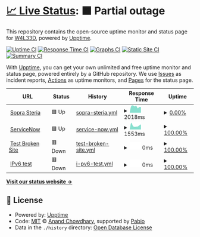 # [📈 Live Status](https://W4L33D.github.io/EndPointMonitoring): <!--live status--> **🟧 Partial outage**

This repository contains the open-source uptime monitor and status page for [W4L33D](https://W4L33D.github.io/EndPointMonitoring), powered by [Upptime](https://github.com/upptime/upptime).

[![Uptime CI](https://github.com/W4L33D/EndPointMonitoring/workflows/Uptime%20CI/badge.svg)](https://github.com/W4L33D/EndPointMonitoring/actions?query=workflow%3A%22Uptime+CI%22)
[![Response Time CI](https://github.com/W4L33D/EndPointMonitoring/workflows/Response%20Time%20CI/badge.svg)](https://github.com/W4L33D/EndPointMonitoring/actions?query=workflow%3A%22Response+Time+CI%22)
[![Graphs CI](https://github.com/W4L33D/EndPointMonitoring/workflows/Graphs%20CI/badge.svg)](https://github.com/W4L33D/EndPointMonitoring/actions?query=workflow%3A%22Graphs+CI%22)
[![Static Site CI](https://github.com/W4L33D/EndPointMonitoring/workflows/Static%20Site%20CI/badge.svg)](https://github.com/W4L33D/EndPointMonitoring/actions?query=workflow%3A%22Static+Site+CI%22)
[![Summary CI](https://github.com/W4L33D/EndPointMonitoring/workflows/Summary%20CI/badge.svg)](https://github.com/W4L33D/EndPointMonitoring/actions?query=workflow%3A%22Summary+CI%22)

With [Upptime](https://upptime.js.org), you can get your own unlimited and free uptime monitor and status page, powered entirely by a GitHub repository. We use [Issues](https://github.com/W4L33D/EndPointMonitoring/issues) as incident reports, [Actions](https://github.com/W4L33D/EndPointMonitoring/actions) as uptime monitors, and [Pages](https://W4L33D.github.io/EndPointMonitoring) for the status page.

<!--start: status pages-->
<!-- This summary is generated by Upptime (https://github.com/upptime/upptime) -->
<!-- Do not edit this manually, your changes will be overwritten -->
<!-- prettier-ignore -->
| URL | Status | History | Response Time | Uptime |
| --- | ------ | ------- | ------------- | ------ |
| <img alt="" src="https://icons.duckduckgo.com/ip3/www.soprasteria.no.ico" height="13"> [Sopra Steria](https://www.soprasteria.no/) | 🟩 Up | [sopra-steria.yml](https://github.com/W4L33D/EndPointMonitoring/commits/HEAD/history/sopra-steria.yml) | <details><summary><img alt="Response time graph" src="./graphs/sopra-steria/response-time-week.png" height="20"> 2018ms</summary><br><a href="https://W4L33D.github.io/EndPointMonitoring/history/sopra-steria"><img alt="Response time 1909" src="https://img.shields.io/endpoint?url=https%3A%2F%2Fraw.githubusercontent.com%2FW4L33D%2FEndPointMonitoring%2FHEAD%2Fapi%2Fsopra-steria%2Fresponse-time.json"></a><br><a href="https://W4L33D.github.io/EndPointMonitoring/history/sopra-steria"><img alt="24-hour response time 1862" src="https://img.shields.io/endpoint?url=https%3A%2F%2Fraw.githubusercontent.com%2FW4L33D%2FEndPointMonitoring%2FHEAD%2Fapi%2Fsopra-steria%2Fresponse-time-day.json"></a><br><a href="https://W4L33D.github.io/EndPointMonitoring/history/sopra-steria"><img alt="7-day response time 2018" src="https://img.shields.io/endpoint?url=https%3A%2F%2Fraw.githubusercontent.com%2FW4L33D%2FEndPointMonitoring%2FHEAD%2Fapi%2Fsopra-steria%2Fresponse-time-week.json"></a><br><a href="https://W4L33D.github.io/EndPointMonitoring/history/sopra-steria"><img alt="30-day response time 2011" src="https://img.shields.io/endpoint?url=https%3A%2F%2Fraw.githubusercontent.com%2FW4L33D%2FEndPointMonitoring%2FHEAD%2Fapi%2Fsopra-steria%2Fresponse-time-month.json"></a><br><a href="https://W4L33D.github.io/EndPointMonitoring/history/sopra-steria"><img alt="1-year response time 1909" src="https://img.shields.io/endpoint?url=https%3A%2F%2Fraw.githubusercontent.com%2FW4L33D%2FEndPointMonitoring%2FHEAD%2Fapi%2Fsopra-steria%2Fresponse-time-year.json"></a></details> | <details><summary><a href="https://W4L33D.github.io/EndPointMonitoring/history/sopra-steria">0.00%</a></summary><a href="https://W4L33D.github.io/EndPointMonitoring/history/sopra-steria"><img alt="All-time uptime 54.98%" src="https://img.shields.io/endpoint?url=https%3A%2F%2Fraw.githubusercontent.com%2FW4L33D%2FEndPointMonitoring%2FHEAD%2Fapi%2Fsopra-steria%2Fuptime.json"></a><br><a href="https://W4L33D.github.io/EndPointMonitoring/history/sopra-steria"><img alt="24-hour uptime 0.00%" src="https://img.shields.io/endpoint?url=https%3A%2F%2Fraw.githubusercontent.com%2FW4L33D%2FEndPointMonitoring%2FHEAD%2Fapi%2Fsopra-steria%2Fuptime-day.json"></a><br><a href="https://W4L33D.github.io/EndPointMonitoring/history/sopra-steria"><img alt="7-day uptime 0.00%" src="https://img.shields.io/endpoint?url=https%3A%2F%2Fraw.githubusercontent.com%2FW4L33D%2FEndPointMonitoring%2FHEAD%2Fapi%2Fsopra-steria%2Fuptime-week.json"></a><br><a href="https://W4L33D.github.io/EndPointMonitoring/history/sopra-steria"><img alt="30-day uptime 14.16%" src="https://img.shields.io/endpoint?url=https%3A%2F%2Fraw.githubusercontent.com%2FW4L33D%2FEndPointMonitoring%2FHEAD%2Fapi%2Fsopra-steria%2Fuptime-month.json"></a><br><a href="https://W4L33D.github.io/EndPointMonitoring/history/sopra-steria"><img alt="1-year uptime 54.98%" src="https://img.shields.io/endpoint?url=https%3A%2F%2Fraw.githubusercontent.com%2FW4L33D%2FEndPointMonitoring%2FHEAD%2Fapi%2Fsopra-steria%2Fuptime-year.json"></a></details>
| <img alt="" src="https://icons.duckduckgo.com/ip3/soprasteria.service-now.com.ico" height="13"> [ServiceNow](https://soprasteria.service-now.com/sp?id=landing2) | 🟩 Up | [service-now.yml](https://github.com/W4L33D/EndPointMonitoring/commits/HEAD/history/service-now.yml) | <details><summary><img alt="Response time graph" src="./graphs/service-now/response-time-week.png" height="20"> 1553ms</summary><br><a href="https://W4L33D.github.io/EndPointMonitoring/history/service-now"><img alt="Response time 1215" src="https://img.shields.io/endpoint?url=https%3A%2F%2Fraw.githubusercontent.com%2FW4L33D%2FEndPointMonitoring%2FHEAD%2Fapi%2Fservice-now%2Fresponse-time.json"></a><br><a href="https://W4L33D.github.io/EndPointMonitoring/history/service-now"><img alt="24-hour response time 2013" src="https://img.shields.io/endpoint?url=https%3A%2F%2Fraw.githubusercontent.com%2FW4L33D%2FEndPointMonitoring%2FHEAD%2Fapi%2Fservice-now%2Fresponse-time-day.json"></a><br><a href="https://W4L33D.github.io/EndPointMonitoring/history/service-now"><img alt="7-day response time 1553" src="https://img.shields.io/endpoint?url=https%3A%2F%2Fraw.githubusercontent.com%2FW4L33D%2FEndPointMonitoring%2FHEAD%2Fapi%2Fservice-now%2Fresponse-time-week.json"></a><br><a href="https://W4L33D.github.io/EndPointMonitoring/history/service-now"><img alt="30-day response time 1307" src="https://img.shields.io/endpoint?url=https%3A%2F%2Fraw.githubusercontent.com%2FW4L33D%2FEndPointMonitoring%2FHEAD%2Fapi%2Fservice-now%2Fresponse-time-month.json"></a><br><a href="https://W4L33D.github.io/EndPointMonitoring/history/service-now"><img alt="1-year response time 1215" src="https://img.shields.io/endpoint?url=https%3A%2F%2Fraw.githubusercontent.com%2FW4L33D%2FEndPointMonitoring%2FHEAD%2Fapi%2Fservice-now%2Fresponse-time-year.json"></a></details> | <details><summary><a href="https://W4L33D.github.io/EndPointMonitoring/history/service-now">100.00%</a></summary><a href="https://W4L33D.github.io/EndPointMonitoring/history/service-now"><img alt="All-time uptime 100.00%" src="https://img.shields.io/endpoint?url=https%3A%2F%2Fraw.githubusercontent.com%2FW4L33D%2FEndPointMonitoring%2FHEAD%2Fapi%2Fservice-now%2Fuptime.json"></a><br><a href="https://W4L33D.github.io/EndPointMonitoring/history/service-now"><img alt="24-hour uptime 100.00%" src="https://img.shields.io/endpoint?url=https%3A%2F%2Fraw.githubusercontent.com%2FW4L33D%2FEndPointMonitoring%2FHEAD%2Fapi%2Fservice-now%2Fuptime-day.json"></a><br><a href="https://W4L33D.github.io/EndPointMonitoring/history/service-now"><img alt="7-day uptime 100.00%" src="https://img.shields.io/endpoint?url=https%3A%2F%2Fraw.githubusercontent.com%2FW4L33D%2FEndPointMonitoring%2FHEAD%2Fapi%2Fservice-now%2Fuptime-week.json"></a><br><a href="https://W4L33D.github.io/EndPointMonitoring/history/service-now"><img alt="30-day uptime 100.00%" src="https://img.shields.io/endpoint?url=https%3A%2F%2Fraw.githubusercontent.com%2FW4L33D%2FEndPointMonitoring%2FHEAD%2Fapi%2Fservice-now%2Fuptime-month.json"></a><br><a href="https://W4L33D.github.io/EndPointMonitoring/history/service-now"><img alt="1-year uptime 100.00%" src="https://img.shields.io/endpoint?url=https%3A%2F%2Fraw.githubusercontent.com%2FW4L33D%2FEndPointMonitoring%2FHEAD%2Fapi%2Fservice-now%2Fuptime-year.json"></a></details>
| <img alt="" src="https://icons.duckduckgo.com/ip3/thissitedoesnotexist.koj.co.ico" height="13"> [Test Broken Site](https://thissitedoesnotexist.koj.co) | 🟥 Down | [test-broken-site.yml](https://github.com/W4L33D/EndPointMonitoring/commits/HEAD/history/test-broken-site.yml) | <details><summary><img alt="Response time graph" src="./graphs/test-broken-site/response-time-week.png" height="20"> 0ms</summary><br><a href="https://W4L33D.github.io/EndPointMonitoring/history/test-broken-site"><img alt="Response time 0" src="https://img.shields.io/endpoint?url=https%3A%2F%2Fraw.githubusercontent.com%2FW4L33D%2FEndPointMonitoring%2FHEAD%2Fapi%2Ftest-broken-site%2Fresponse-time.json"></a><br><a href="https://W4L33D.github.io/EndPointMonitoring/history/test-broken-site"><img alt="24-hour response time 0" src="https://img.shields.io/endpoint?url=https%3A%2F%2Fraw.githubusercontent.com%2FW4L33D%2FEndPointMonitoring%2FHEAD%2Fapi%2Ftest-broken-site%2Fresponse-time-day.json"></a><br><a href="https://W4L33D.github.io/EndPointMonitoring/history/test-broken-site"><img alt="7-day response time 0" src="https://img.shields.io/endpoint?url=https%3A%2F%2Fraw.githubusercontent.com%2FW4L33D%2FEndPointMonitoring%2FHEAD%2Fapi%2Ftest-broken-site%2Fresponse-time-week.json"></a><br><a href="https://W4L33D.github.io/EndPointMonitoring/history/test-broken-site"><img alt="30-day response time 0" src="https://img.shields.io/endpoint?url=https%3A%2F%2Fraw.githubusercontent.com%2FW4L33D%2FEndPointMonitoring%2FHEAD%2Fapi%2Ftest-broken-site%2Fresponse-time-month.json"></a><br><a href="https://W4L33D.github.io/EndPointMonitoring/history/test-broken-site"><img alt="1-year response time 0" src="https://img.shields.io/endpoint?url=https%3A%2F%2Fraw.githubusercontent.com%2FW4L33D%2FEndPointMonitoring%2FHEAD%2Fapi%2Ftest-broken-site%2Fresponse-time-year.json"></a></details> | <details><summary><a href="https://W4L33D.github.io/EndPointMonitoring/history/test-broken-site">100.00%</a></summary><a href="https://W4L33D.github.io/EndPointMonitoring/history/test-broken-site"><img alt="All-time uptime 100.00%" src="https://img.shields.io/endpoint?url=https%3A%2F%2Fraw.githubusercontent.com%2FW4L33D%2FEndPointMonitoring%2FHEAD%2Fapi%2Ftest-broken-site%2Fuptime.json"></a><br><a href="https://W4L33D.github.io/EndPointMonitoring/history/test-broken-site"><img alt="24-hour uptime 100.00%" src="https://img.shields.io/endpoint?url=https%3A%2F%2Fraw.githubusercontent.com%2FW4L33D%2FEndPointMonitoring%2FHEAD%2Fapi%2Ftest-broken-site%2Fuptime-day.json"></a><br><a href="https://W4L33D.github.io/EndPointMonitoring/history/test-broken-site"><img alt="7-day uptime 100.00%" src="https://img.shields.io/endpoint?url=https%3A%2F%2Fraw.githubusercontent.com%2FW4L33D%2FEndPointMonitoring%2FHEAD%2Fapi%2Ftest-broken-site%2Fuptime-week.json"></a><br><a href="https://W4L33D.github.io/EndPointMonitoring/history/test-broken-site"><img alt="30-day uptime 100.00%" src="https://img.shields.io/endpoint?url=https%3A%2F%2Fraw.githubusercontent.com%2FW4L33D%2FEndPointMonitoring%2FHEAD%2Fapi%2Ftest-broken-site%2Fuptime-month.json"></a><br><a href="https://W4L33D.github.io/EndPointMonitoring/history/test-broken-site"><img alt="1-year uptime 100.00%" src="https://img.shields.io/endpoint?url=https%3A%2F%2Fraw.githubusercontent.com%2FW4L33D%2FEndPointMonitoring%2FHEAD%2Fapi%2Ftest-broken-site%2Fuptime-year.json"></a></details>
| <img alt="" src="https://icons.duckduckgo.com/ip3/null.ico" height="13"> [IPv6 test](forwardemail.net) | 🟥 Down | [i-pv6-test.yml](https://github.com/W4L33D/EndPointMonitoring/commits/HEAD/history/i-pv6-test.yml) | <details><summary><img alt="Response time graph" src="./graphs/i-pv6-test/response-time-week.png" height="20"> 0ms</summary><br><a href="https://W4L33D.github.io/EndPointMonitoring/history/i-pv6-test"><img alt="Response time 0" src="https://img.shields.io/endpoint?url=https%3A%2F%2Fraw.githubusercontent.com%2FW4L33D%2FEndPointMonitoring%2FHEAD%2Fapi%2Fi-pv6-test%2Fresponse-time.json"></a><br><a href="https://W4L33D.github.io/EndPointMonitoring/history/i-pv6-test"><img alt="24-hour response time 0" src="https://img.shields.io/endpoint?url=https%3A%2F%2Fraw.githubusercontent.com%2FW4L33D%2FEndPointMonitoring%2FHEAD%2Fapi%2Fi-pv6-test%2Fresponse-time-day.json"></a><br><a href="https://W4L33D.github.io/EndPointMonitoring/history/i-pv6-test"><img alt="7-day response time 0" src="https://img.shields.io/endpoint?url=https%3A%2F%2Fraw.githubusercontent.com%2FW4L33D%2FEndPointMonitoring%2FHEAD%2Fapi%2Fi-pv6-test%2Fresponse-time-week.json"></a><br><a href="https://W4L33D.github.io/EndPointMonitoring/history/i-pv6-test"><img alt="30-day response time 0" src="https://img.shields.io/endpoint?url=https%3A%2F%2Fraw.githubusercontent.com%2FW4L33D%2FEndPointMonitoring%2FHEAD%2Fapi%2Fi-pv6-test%2Fresponse-time-month.json"></a><br><a href="https://W4L33D.github.io/EndPointMonitoring/history/i-pv6-test"><img alt="1-year response time 0" src="https://img.shields.io/endpoint?url=https%3A%2F%2Fraw.githubusercontent.com%2FW4L33D%2FEndPointMonitoring%2FHEAD%2Fapi%2Fi-pv6-test%2Fresponse-time-year.json"></a></details> | <details><summary><a href="https://W4L33D.github.io/EndPointMonitoring/history/i-pv6-test">100.00%</a></summary><a href="https://W4L33D.github.io/EndPointMonitoring/history/i-pv6-test"><img alt="All-time uptime 100.00%" src="https://img.shields.io/endpoint?url=https%3A%2F%2Fraw.githubusercontent.com%2FW4L33D%2FEndPointMonitoring%2FHEAD%2Fapi%2Fi-pv6-test%2Fuptime.json"></a><br><a href="https://W4L33D.github.io/EndPointMonitoring/history/i-pv6-test"><img alt="24-hour uptime 100.00%" src="https://img.shields.io/endpoint?url=https%3A%2F%2Fraw.githubusercontent.com%2FW4L33D%2FEndPointMonitoring%2FHEAD%2Fapi%2Fi-pv6-test%2Fuptime-day.json"></a><br><a href="https://W4L33D.github.io/EndPointMonitoring/history/i-pv6-test"><img alt="7-day uptime 100.00%" src="https://img.shields.io/endpoint?url=https%3A%2F%2Fraw.githubusercontent.com%2FW4L33D%2FEndPointMonitoring%2FHEAD%2Fapi%2Fi-pv6-test%2Fuptime-week.json"></a><br><a href="https://W4L33D.github.io/EndPointMonitoring/history/i-pv6-test"><img alt="30-day uptime 100.00%" src="https://img.shields.io/endpoint?url=https%3A%2F%2Fraw.githubusercontent.com%2FW4L33D%2FEndPointMonitoring%2FHEAD%2Fapi%2Fi-pv6-test%2Fuptime-month.json"></a><br><a href="https://W4L33D.github.io/EndPointMonitoring/history/i-pv6-test"><img alt="1-year uptime 100.00%" src="https://img.shields.io/endpoint?url=https%3A%2F%2Fraw.githubusercontent.com%2FW4L33D%2FEndPointMonitoring%2FHEAD%2Fapi%2Fi-pv6-test%2Fuptime-year.json"></a></details>

<!--end: status pages-->

[**Visit our status website →**](https://W4L33D.github.io/EndPointMonitoring)

## 📄 License

- Powered by: [Upptime](https://github.com/upptime/upptime)
- Code: [MIT](./LICENSE) © [Anand Chowdhary](https://anandchowdhary.com), supported by [Pabio](https://pabio.com)
- Data in the `./history` directory: [Open Database License](https://opendatacommons.org/licenses/odbl/1-0/)
